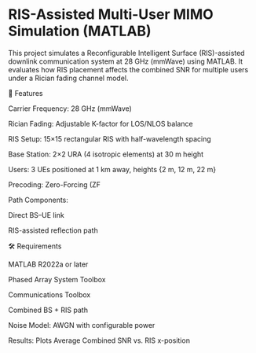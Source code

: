 # RIS-Assisted Multi-User MIMO Simulation (MATLAB)

This project simulates a Reconfigurable Intelligent Surface (RIS)-assisted downlink communication system at 28 GHz (mmWave) using MATLAB. It evaluates how RIS placement affects the combined SNR for multiple users under a Rician fading channel model.


🚀 Features

Carrier Frequency: 28 GHz (mmWave)

Rician Fading: Adjustable K-factor for LOS/NLOS balance

RIS Setup: 15×15 rectangular RIS with half-wavelength spacing

Base Station: 2×2 URA (4 isotropic elements) at 30 m height

Users: 3 UEs positioned at 1 km away, heights {2 m, 12 m, 22 m}

Precoding: Zero-Forcing (ZF

Path Components:

Direct BS–UE link

RIS-assisted reflection path


🛠️ Requirements

MATLAB R2022a or later

Phased Array System Toolbox

Communications Toolbox

Combined BS + RIS path

Noise Model: AWGN with configurable power

Results: Plots Average Combined SNR vs. RIS x-position
